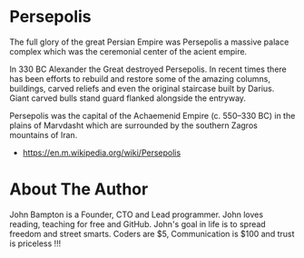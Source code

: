 # Persepolis

The full glory of the great Persian Empire was Persepolis a massive palace complex which was the ceremonial center of the acient empire.

In 330 BC Alexander the Great destroyed Persepolis. In recent times there has been efforts to rebuild and restore some of the amazing columns, buildings, carved reliefs and even the original staircase built by Darius. Giant carved bulls stand guard flanked alongside the entryway.

Persepolis was the capital of the Achaemenid Empire (c. 550–330 BC) in the plains of Marvdasht which are  surrounded by the southern Zagros mountains of Iran.

- <https://en.m.wikipedia.org/wiki/Persepolis>

# About The Author

John Bampton is a Founder, CTO and Lead programmer. John loves reading, teaching for free and GitHub. John's goal in life is to spread freedom and street smarts. Coders are $5, Communication is $100 and trust is priceless !!!

